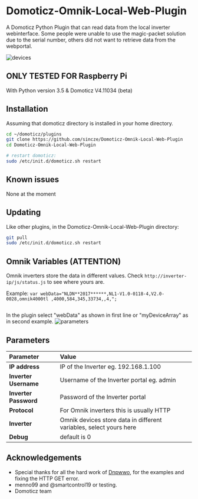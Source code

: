 # Domoticz-Omnik-Local-Web-Plugin
A Domoticz Python Plugin that can read data from the local inverter webinterface.
Some people were unable to use the magic-packet solution due to the serial number, others did not want to retrieve data from the webportal.

![devices](https://github.com/sincze/Domoticz-Omnik-Local-Web-Plugin/blob/master/plugin_preview.png)

## ONLY TESTED FOR Raspberry Pi

With Python version 3.5 & Domoticz V4.11034 (beta)



## Installation

Assuming that domoticz directory is installed in your home directory.

```bash
cd ~/domoticz/plugins
git clone https://github.com/sincze/Domoticz-Omnik-Local-Web-Plugin
cd Domoticz-Omnik-Local-Web-Plugin

# restart domoticz:
sudo /etc/init.d/domoticz.sh restart
```
## Known issues

None at the moment

## Updating

Like other plugins, in the Domoticz-Omnik-Local-Web-Plugin directory:
```bash
git pull
sudo /etc/init.d/domoticz.sh restart
```
## Omnik Variables (ATTENTION)

Omnik inverters store the data in different values. Check ```http://inverter-ip/js/status.js``` to see where yours are.

Example:
```var webData="NLDN**2017******,NL1-V1.0-0118-4,V2.0-0028,omnik4000tl ,4000,584,345,33734,,4,";```
```var myDeviceArray=new Array(); myDeviceArray[0]="AANN3020********,V5.04Build230,V4.13Build253,Omnik3000tl,3000,1313,685,9429,,1,";;
```
In the plugin select "webData" as shown in first line or "myDeviceArray" as in second example. 
![parameters](https://user-images.githubusercontent.com/5776333/63643206-d2466400-c6cb-11e9-90a1-718a0c570fc3.png)

## Parameters

| Parameter | Value |
| :--- | :--- |
| **IP address** | IP of the Inverter eg. 192.168.1.100 |
| **Inverter Username** | Username of the Inverter portal eg. admin |
| **Inverter Password** | Password of the Inverter portal |
| **Protocol** |	For Omnik inverters this is usually HTTP |
| **Inverter** |	Omnik devices store data in different variables, select yours here |
| **Debug** | default is 0 |

## Acknowledgements

* Special thanks for all the hard work of [Dnpwwo](https://github.com/dnpwwo), for the examples and fixing the HTTP GET error.
* menno99 and @smartcontrol19 or testing.
* Domoticz team

